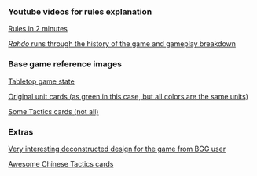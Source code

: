 ### Youtube videos for rules explanation

[Rules in 2 minutes](https://www.youtube.com/watch?v=hfX4daUghu0)

[_Rahdo_ runs through the history of the game and gameplay breakdown](https://www.youtube.com/watch?v=JpkeV_5jp1Y)

### Base game reference images

[Tabletop game state](https://cf.geekdo-images.com/w79F9jXGdzhFPSA2JdB2ng__imagepage/img/t_yeXcSNCBM754Y0QWvJx8Q8crk=/fit-in/900x600/filters:no_upscale():strip_icc()/pic839646.jpg)

[Original unit cards (as green in this case, but all colors are the same units)](https://cf.geekdo-images.com/rz_XeydNZvtY6y8vuCnZLA__imagepage/img/kjlLgvQz7Y2aCPMaoi4y1OaDR8Y=/fit-in/900x600/filters:no_upscale():strip_icc()/pic100485.jpg)

[Some Tactics cards (not all)](https://cf.geekdo-images.com/9u-yCNCBqL2GdrC8XxHJsg__imagepage/img/yFhr85GgCQw_jXfomQEaaxzk-0Q=/fit-in/900x600/filters:no_upscale():strip_icc()/pic100487.jpg)

### Extras

[Very interesting deconstructed design for the game from BGG user](https://cf.geekdo-images.com/lEBtA-8btVRkkjmZJqEIwg__imagepage/img/pxfB_-lnoxobQslGRqn9XOqF3AI=/fit-in/900x600/filters:no_upscale():strip_icc()/pic499042.jpg)

[Awesome Chinese Tactics cards](https://cf.geekdo-images.com/sbcumUzmUhyhitxz6ZuVdw__imagepage/img/nBcTDchREHgOEFUKfGKzu8pwZ8c=/fit-in/900x600/filters:no_upscale():strip_icc()/pic1021768.jpg)